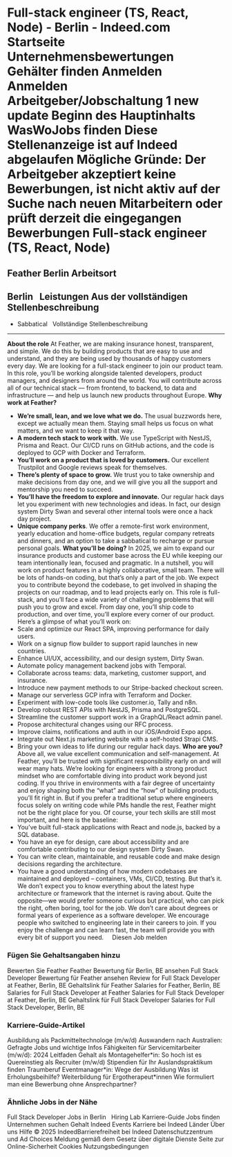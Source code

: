 Full-stack engineer (TS, React, Node) - Berlin - Indeed.com
Startseite
Unternehmensbewertungen
Gehälter finden
Anmelden
Anmelden
Arbeitgeber/Jobschaltung
1 new update
Beginn des Hauptinhalts
WasWoJobs finden
Diese Stellenanzeige ist auf Indeed abgelaufen
Mögliche Gründe: Der Arbeitgeber akzeptiert keine Bewerbungen, ist nicht aktiv auf der Suche nach neuen Mitarbeitern oder prüft derzeit die eingegangen Bewerbungen
Full-stack engineer (TS, React, Node)
=====================================
Feather
Berlin
Arbeitsort
----------
Berlin
&nbsp;
Leistungen Aus der vollständigen Stellenbeschreibung
----------------------------------------------------
* Sabbatical
&nbsp;
Vollständige Stellenbeschreibung
--------------------------------
**About the role**
At Feather, we are making insurance honest, transparent, and simple. We do this by building products that are easy to use and understand, and they are being used by thousands of happy customers every day.
We are looking for a full-stack engineer to join our product team. In this role, you’ll be working alongside talented developers, product managers, and designers from around the world.
You will contribute across all of our technical stack — from frontend, to backend, to data and infrastructure — and help us launch new products throughout Europe.
**Why work at Feather?**
* **We’re small, lean, and we love what we do.** The usual buzzwords here, except we actually mean them. Staying small helps us focus on what matters, and we want to keep it that way.
* **A modern tech stack to work with.** We use TypeScript with NestJS, Prisma and React. Our CI/CD runs on GitHub actions, and the code is deployed to GCP with Docker and Terraform.
* **You’ll work on a product that is loved by customers.** Our excellent Trustpilot and Google reviews speak for themselves.
* **There’s plenty of space to grow.** We trust you to take ownership and make decisions from day one, and we will give you all the support and mentorship you need to succeed.
* **You’ll have the freedom to explore and innovate.** Our regular hack days let you experiment with new technologies and ideas. In fact, our design system Dirty Swan and several other internal tools were once a hack day project.
* **Unique company perks**. We offer a remote-first work environment, yearly education and home-office budgets, regular company retreats and dinners, and an option to take a sabbatical to recharge or pursue personal goals.
**What you’ll be doing?**
In 2025, we aim to expand our insurance products and customer base across the EU while keeping our team intentionally lean, focused and pragmatic.
In a nutshell, you will work on product features in a highly collaborative, small team. There will be lots of hands-on coding, but that’s only a part of the job. We expect you to contribute beyond the codebase, to get involved in shaping the projects on our roadmap, and to lead projects early on.
This role is full-stack, and you’ll face a wide variety of challenging problems that will push you to grow and excel. From day one, you’ll ship code to production, and over time, you’ll explore every corner of our product. Here’s a glimpse of what you’ll work on:
* Scale and optimize our React SPA, improving performance for daily users.
* Work on a signup flow builder to support rapid launches in new countries.
* Enhance UI/UX, accessibility, and our design system, Dirty Swan.
* Automate policy management backend jobs with Temporal.
* Collaborate across teams: data, marketing, customer support, and insurance.
* Introduce new payment methods to our Stripe-backed checkout screen.
* Manage our serverless GCP infra with Terraform and Docker.
* Experiment with low-code tools like customer.io, Tally and n8n.
* Develop robust REST APIs with NestJS, Prisma and PostgreSQL.
* Streamline the customer support work in a GraphQL/React admin panel.
* Propose architectural changes using our RFC process.
* Improve claims, notifications and auth in our iOS/Android Expo apps.
* Integrate out Next.js marketing website with a self-hosted Strapi CMS.
* Bring your own ideas to life during our regular hack days.
**Who are you?**
Above all, we value excellent communication and self-management. At Feather, you’ll be trusted with significant responsibility early on and will wear many hats. We’re looking for engineers with a strong product mindset who are comfortable diving into product work beyond just coding.
If you thrive in environments with a fair degree of uncertainty and enjoy shaping both the “what” and the “how” of building products, you’ll fit right in. But if you prefer a traditional setup where engineers focus solely on writing code while PMs handle the rest, Feather might not be the right place for you.
Of course, your tech skills are still most important, and here is the baseline:
* You’ve built full-stack applications with React and node.js, backed by a SQL database.
* You have an eye for design, care about accessibility and are comfortable contributing to our design system Dirty Swan.
* You can write clean, maintainable, and reusable code and make design decisions regarding the architecture.
* You have a good understanding of how modern codebases are maintained and deployed – containers, VMs, CI/CD, testing.
But that’s it. We don’t expect you to know everything about the latest hype architecture or framework that the internet is raving about. Quite the opposite—we would prefer someone curious but practical, who can pick the right, often boring, tool for the job.
We don’t care about degrees or formal years of experience as a software developer. We encourage people who switched to engineering late in their careers to join. If you enjoy the challenge and can learn fast, the team will provide you with every bit of support you need.
&nbsp;
&nbsp;
Diesen Job melden
### Fügen Sie Gehaltsangaben hinzu
Bewerten Sie Feather
Feather Bewertung für Berlin, BE ansehen
Full Stack Developer Bewertung für Feather ansehen
Review for Full Stack Developer at Feather, Berlin, BE
Gehaltslink für Feather
Salaries for Feather, Berlin, BE
Salaries for Full Stack Developer at Feather
Salaries for Full Stack Developer at Feather, Berlin, BE
Gehaltslink für Full Stack Developer
Salaries for Full Stack Developer, Berlin, BE
&nbsp;
### Karriere-Guide-Artikel
Ausbildung als Packmitteltechnologe (m/w/d)
Auswandern nach Australien: Gefragte Jobs und wichtige Infos
Fähigkeiten für Servicemitarbeiter (m/w/d): 2024 Leitfaden
Gehalt als Montagehelfer\*in: So hoch ist es
Quereinstieg als Recruiter (m/w/d)
Stipendien für Ihr Auslandspraktikum finden
Traumberuf Eventmanager\*in: Wege der Ausbildung
Was ist Erholungsbeihilfe?
Weiterbildung für Ergotherapeut\*innen
Wie formuliert man eine Bewerbung ohne Ansprechpartner?
&nbsp;
### Ähnliche Jobs in der Nähe
Full Stack Developer Jobs in Berlin
&nbsp;
Hiring Lab Karriere-Guide Jobs finden Unternehmen suchen Gehalt Indeed Events Karriere bei Indeed Länder Über uns Hilfe
© 2025 IndeedBarrierefreiheit bei Indeed Datenschutzzentrum und Ad Choices Meldung gemäß dem Gesetz über digitale Dienste Seite zur Online-Sicherheit Cookies Nutzungsbedingungen